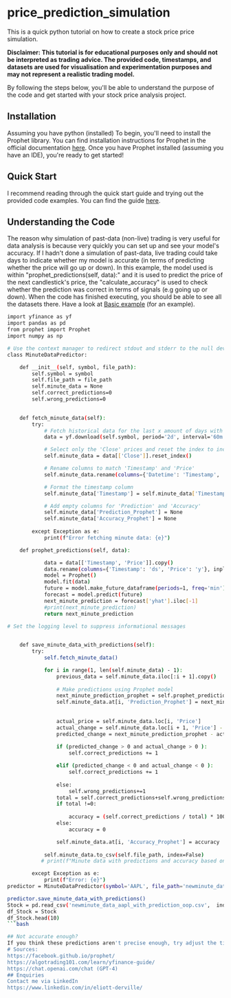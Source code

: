 # price_prediction_simulation
This is a quick python tutorial on how to create a stock price price simulation.

**Disclaimer: This tutorial is for educational purposes only and should not be interpreted as trading advice. The provided code, timestamps, and datasets are used for visualisation and experimentation purposes and may not represent a realistic trading model.**

By following the steps below, you'll be able to understand the purpose of the code and get started with your stock price analysis project.

## Installation
Assuming you have python (installed)
To begin, you'll need to install the Prophet library. You can find installation instructions for Prophet in the official documentation [here](https://facebook.github.io/prophet/docs/installation.html#python).
Once you have Prophet installed (assuming you have an IDE), you're ready to get started!

## Quick Start
I recommend reading through the quick start guide and trying out the provided code examples. You can find the guide [here](https://facebook.github.io/prophet/docs/quick_start.html#python-api).

## Understanding the Code
The reason why simulation of past-data (non-live) trading is very useful for data analysis is because very quickly you can set up and see your model's accuracy.
If I hadn't done a simulation of past-data, live trading could take days to indicate whether my model is accurate (in terms of predicting whether the price will go up or down).
In this example, the model used is within "prophet_predictions(self, data):" and it is used to predict the price of the next candlestick's price, the "calculate_accuracy" is used to check whether the prediction was correct in terms of signals (e.g going up or down).
When the code has finished executing, you should be able to see all the datasets there.
Have a look at 
[Basic example](./example.ipynb) (for an example).
```bash
import yfinance as yf
import pandas as pd
from prophet import Prophet
import numpy as np

# Use the context manager to redirect stdout and stderr to the null device
class MinuteDataPredictor:

    def __init__(self, symbol, file_path):
        self.symbol = symbol
        self.file_path = file_path
        self.minute_data = None
        self.correct_predictions=0
        self.wrong_predictions=0

    
    def fetch_minute_data(self):
        try:
            # Fetch historical data for the last x amount of days with x amount of minute intervals
            data = yf.download(self.symbol, period='2d', interval='60m')

            # Select only the 'Close' prices and reset the index to include 'Timestamp'
            self.minute_data = data[['Close']].reset_index()

            # Rename columns to match 'Timestamp' and 'Price'
            self.minute_data.rename(columns={'Datetime': 'Timestamp', 'Close': 'Price'}, inplace=True)

            # Format the timestamp column
            self.minute_data['Timestamp'] = self.minute_data['Timestamp'].dt.strftime("%Y-%m-%d %H:%M:%S")

            # Add empty columns for 'Prediction' and 'Accuracy'
            self.minute_data['Prediction_Prophet'] = None
            self.minute_data['Accuracy_Prophet'] = None
        
        except Exception as e:
            print(f"Error fetching minute data: {e}")

    def prophet_predictions(self, data):

            data = data[['Timestamp', 'Price']].copy()
            data.rename(columns={'Timestamp': 'ds', 'Price': 'y'}, inplace=True)
            model = Prophet()
            model.fit(data)
            future = model.make_future_dataframe(periods=1, freq='min')
            forecast = model.predict(future)
            next_minute_prediction = forecast['yhat'].iloc[-1]
            #print(next_minute_prediction)
            return next_minute_prediction

# Set the logging level to suppress informational messages

        
    def save_minute_data_with_predictions(self):
        try:
            self.fetch_minute_data()

            for i in range(1, len(self.minute_data) - 1):
                previous_data = self.minute_data.iloc[:i + 1].copy()
                
                # Make predictions using Prophet model
                next_minute_prediction_prophet = self.prophet_predictions(previous_data)
                self.minute_data.at[i, 'Prediction_Prophet'] = next_minute_prediction_prophet
                
                
                actual_price = self.minute_data.loc[i, 'Price']
                actual_change = self.minute_data.loc[i + 1, 'Price'] - actual_price
                predicted_change = next_minute_prediction_prophet - actual_price
                
                if (predicted_change > 0 and actual_change > 0 ):
                    self.correct_predictions += 1

                elif (predicted_change < 0 and actual_change < 0 ):
                    self.correct_predictions += 1
                    
                else:
                    self.wrong_predictions+=1
                total = self.correct_predictions+self.wrong_predictions
                if total !=0:
                    
                    accuracy = (self.correct_predictions / total) * 100
                else:
                    accuracy = 0

                self.minute_data.at[i, 'Accuracy_Prophet'] = accuracy
                                   
            self.minute_data.to_csv(self.file_path, index=False)
           # print(f"Minute data with predictions and accuracy based on model saved to {self.file_path}")

        except Exception as e:
            print(f"Error: {e}")
predictor = MinuteDataPredictor(symbol='AAPL', file_path='newminute_data_aapl_with_prediction_oop.csv')

predictor.save_minute_data_with_predictions()
Stock = pd.read_csv('newminute_data_aapl_with_prediction_oop.csv',  index_col=0)
df_Stock = Stock
df_Stock.head(10)
```bash

## Not accurate enough?
If you think these predictions aren't precise enough, try adjust the timestamp and dataset settings, add new models for your price predictions. 
# Sources:
https://facebook.github.io/prophet/
https://algotrading101.com/learn/yfinance-guide/
https://chat.openai.com/chat (GPT-4)
## Enquiries
Contact me via LinkedIn
https://www.linkedin.com/in/eliott-derville/
